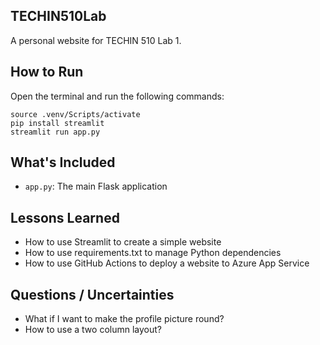 ## TECHIN510Lab

A personal website for TECHIN 510 Lab 1.

## How to Run

Open the terminal and run the following commands:

```
source .venv/Scripts/activate
pip install streamlit
streamlit run app.py
```

## What's Included

- `app.py`: The main Flask application

## Lessons Learned

- How to use Streamlit to create a simple website
- How to use requirements.txt to manage Python dependencies
- How to use GitHub Actions to deploy a website to Azure App Service

## Questions / Uncertainties

- What if I want to make the profile picture round?
- How to use a two column layout?
